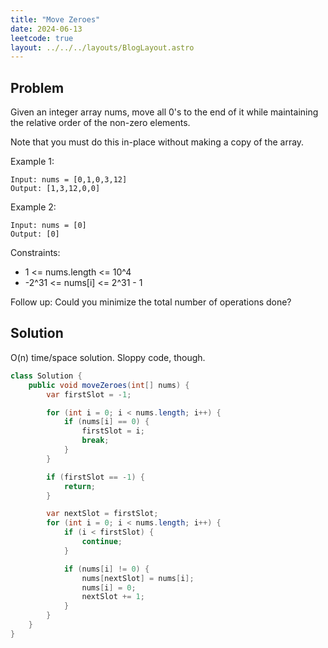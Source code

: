 ```yaml
---
title: "Move Zeroes"
date: 2024-06-13
leetcode: true
layout: ../../../layouts/BlogLayout.astro
---
```


## Problem

Given an integer array nums, move all 0's to the end of it while maintaining the relative order of the non-zero elements.

Note that you must do this in-place without making a copy of the array.

Example 1:

```text
Input: nums = [0,1,0,3,12]
Output: [1,3,12,0,0]
```

Example 2:

```text
Input: nums = [0]
Output: [0]
```

Constraints:

- 1 <= nums.length <= 10^4
- -2^31 <= nums[i] <= 2^31 - 1

Follow up: Could you minimize the total number of operations done?

## Solution

O(n) time/space solution. Sloppy code, though.

```java
class Solution {
    public void moveZeroes(int[] nums) {
        var firstSlot = -1;

        for (int i = 0; i < nums.length; i++) {
            if (nums[i] == 0) {
                firstSlot = i;
                break;
            }
        }

        if (firstSlot == -1) {
            return;
        }

        var nextSlot = firstSlot;
        for (int i = 0; i < nums.length; i++) {
            if (i < firstSlot) {
                continue;
            }

            if (nums[i] != 0) {
                nums[nextSlot] = nums[i];
                nums[i] = 0;
                nextSlot += 1;
            }
        }
    }
}
```
